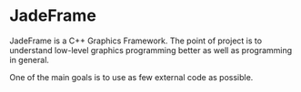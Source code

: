 # JadeFrame

JadeFrame is a C++ Graphics Framework. The point of project is to understand low-level graphics programming better as well as programming in general.

One of the main goals is to use as few external code as possible.

